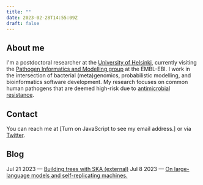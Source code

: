 ```yaml
---
title: ""
date: 2023-02-28T14:55:09Z
draft: false
---
```


## About me
I'm a postdoctoral researcher at the [University of
Helsinki](https://www.helsinki.fi/en/about-us/people/people-finder/tommi-maklin-9362251),
currently visiting the [Pathogen Informatics and Modelling
group](https://www.bacpop.org/) at the EMBL-EBI. I work in the
intersection of bacterial (meta)genomics, probabilistic modelling, and
bioinformatics software development. My research focuses on common
human pathogens that are deemed high-risk due to [antimicrobial
resistance](https://www.who.int/news/item/27-02-2017-who-publishes-list-of-bacteria-for-which-new-antibiotics-are-urgently-needed).

## Contact
You can reach me at <script src="js/contact_me.js"></script><noscript>[Turn on JavaScript to see my email address.]</noscript> or via [Twitter](https://twitter.com/themaklin).

## Blog
Jul 21 2023 &mdash; <a href="https://www.bacpop.org/guides/building_trees_with_ska/">Building trees with SKA (external)</a>
Jul 8 2023 &mdash; <a href="/post/computer-science/2023-07-08_llms-and-self-replicating-machines/">On large-language models and self-replicating machines.</a>
